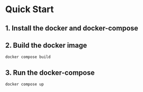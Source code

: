 # Quick Start

## 1. Install the docker and docker-compose

## 2. Build the docker image

```
docker compose build
```

## 3. Run the docker-compose

```
docker compose up
```
